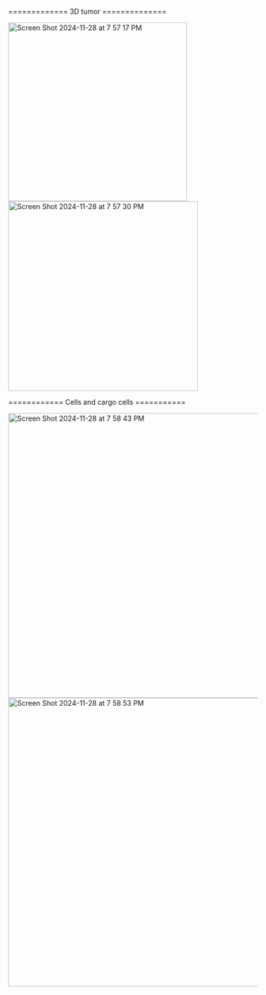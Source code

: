 
============= 3D tumor ==============


<img width="361" alt="Screen Shot 2024-11-28 at 7 57 17 PM" src="https://github.com/user-attachments/assets/233293be-3d4a-4b74-8f49-27abc57961ea">

<img width="383" alt="Screen Shot 2024-11-28 at 7 57 30 PM" src="https://github.com/user-attachments/assets/f88d8fd5-7fe3-454e-bb86-0e0abae53b83">


============ Cells and cargo cells ===========

<img width="575" alt="Screen Shot 2024-11-28 at 7 58 43 PM" src="https://github.com/user-attachments/assets/7f198cbb-9296-4de5-84da-129f29738fca">

<img width="583" alt="Screen Shot 2024-11-28 at 7 58 53 PM" src="https://github.com/user-attachments/assets/74ccc372-3afa-4c12-95c2-0b88302182ec">
